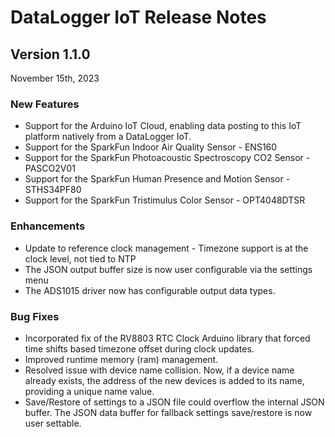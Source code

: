 
# DataLogger IoT Release Notes

## Version 1.1.0

November 15th, 2023

### New Features

* Support for the Arduino IoT Cloud, enabling data posting to this IoT platform natively from a DataLogger IoT.
* Support for the SparkFun Indoor Air Quality Sensor - ENS160
* Support for the SparkFun Photoacoustic Spectroscopy CO2 Sensor - PASCO2V01
* Support for the SparkFun Human Presence and Motion Sensor - STHS34PF80
* Support for the SparkFun Tristimulus Color Sensor - OPT4048DTSR

### Enhancements

* Update to reference clock management - Timezone support is at the clock level, not tied to NTP
* The JSON output buffer size is now user configurable via the settings menu
* The ADS1015 driver now has configurable output data types.

### Bug Fixes

* Incorporated fix of the RV8803 RTC Clock Arduino library that forced time shifts based timezone offset during clock updates.
* Improved runtime memory (ram) management.
* Resolved issue with device name collision. Now, if a device name already exists, the address of the new devices is added to its name, providing a unique name value.
* Save/Restore of settings to a JSON file could overflow the internal JSON buffer. The JSON data buffer for fallback settings save/restore is now user settable.
